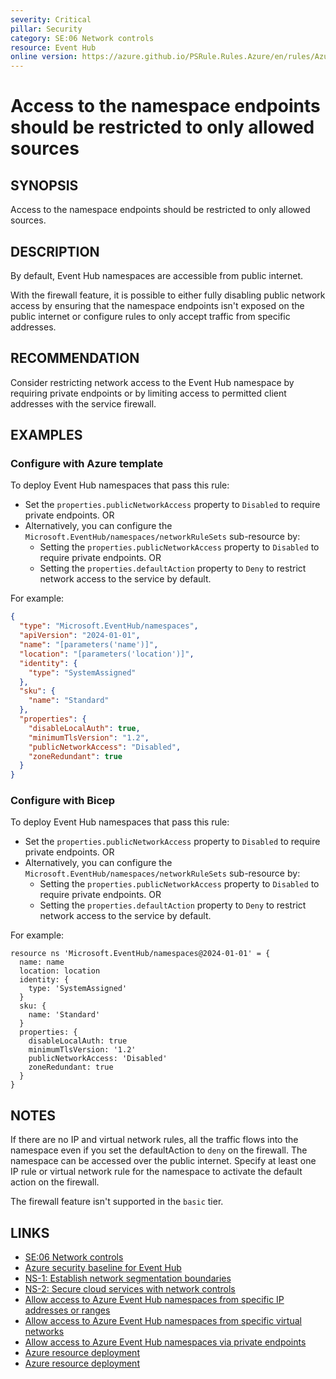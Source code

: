 ```yaml
---
severity: Critical
pillar: Security
category: SE:06 Network controls
resource: Event Hub
online version: https://azure.github.io/PSRule.Rules.Azure/en/rules/Azure.EventHub.Firewall/
---
```


# Access to the namespace endpoints should be restricted to only allowed sources

## SYNOPSIS

Access to the namespace endpoints should be restricted to only allowed sources.

## DESCRIPTION

By default, Event Hub namespaces are accessible from public internet.

With the firewall feature, it is possible to either fully disabling public network access by ensuring that the namespace endpoints isn't exposed on the public internet or configure rules to only accept traffic from specific addresses.

## RECOMMENDATION

Consider restricting network access to the Event Hub namespace by requiring private endpoints or by limiting access to permitted client addresses with the service firewall.

## EXAMPLES

### Configure with Azure template

To deploy Event Hub namespaces that pass this rule:

- Set the `properties.publicNetworkAccess` property to `Disabled` to require private endpoints. OR
- Alternatively, you can configure the `Microsoft.EventHub/namespaces/networkRuleSets` sub-resource by:
  - Setting the `properties.publicNetworkAccess` property to `Disabled` to require private endpoints. OR
  - Setting the `properties.defaultAction` property to `Deny` to restrict network access to the service by default.

For example:

```json
{
  "type": "Microsoft.EventHub/namespaces",
  "apiVersion": "2024-01-01",
  "name": "[parameters('name')]",
  "location": "[parameters('location')]",
  "identity": {
    "type": "SystemAssigned"
  },
  "sku": {
    "name": "Standard"
  },
  "properties": {
    "disableLocalAuth": true,
    "minimumTlsVersion": "1.2",
    "publicNetworkAccess": "Disabled",
    "zoneRedundant": true
  }
}
```

### Configure with Bicep

To deploy Event Hub namespaces that pass this rule:

- Set the `properties.publicNetworkAccess` property to `Disabled` to require private endpoints. OR
- Alternatively, you can configure the `Microsoft.EventHub/namespaces/networkRuleSets` sub-resource by:
  - Setting the `properties.publicNetworkAccess` property to `Disabled` to require private endpoints. OR
  - Setting the `properties.defaultAction` property to `Deny` to restrict network access to the service by default.

For example:

```bicep
resource ns 'Microsoft.EventHub/namespaces@2024-01-01' = {
  name: name
  location: location
  identity: {
    type: 'SystemAssigned'
  }
  sku: {
    name: 'Standard'
  }
  properties: {
    disableLocalAuth: true
    minimumTlsVersion: '1.2'
    publicNetworkAccess: 'Disabled'
    zoneRedundant: true
  }
}
```

## NOTES

If there are no IP and virtual network rules, all the traffic flows into the namespace even if you set the defaultAction to `deny` on the firewall. The namespace can be accessed over the public internet. Specify at least one IP rule or virtual network rule for the namespace to activate the default action on the firewall.

The firewall feature isn't supported in the `basic` tier.

## LINKS

- [SE:06 Network controls](https://learn.microsoft.com/azure/well-architected/security/networking)
- [Azure security baseline for Event Hub](https://learn.microsoft.com/security/benchmark/azure/baselines/event-hubs-security-baseline)
- [NS-1: Establish network segmentation boundaries](https://learn.microsoft.com/security/benchmark/azure/baselines/event-hubs-security-baseline#ns-1-establish-network-segmentation-boundaries)
- [NS-2: Secure cloud services with network controls](https://learn.microsoft.com/security/benchmark/azure/baselines/event-hubs-security-baseline#ns-1-establish-network-segmentation-boundaries)
- [Allow access to Azure Event Hub namespaces from specific IP addresses or ranges](https://learn.microsoft.com/azure/event-hubs/event-hubs-ip-filtering)
- [Allow access to Azure Event Hub namespaces from specific virtual networks](https://learn.microsoft.com/azure/event-hubs/event-hubs-service-endpoints)
- [Allow access to Azure Event Hub namespaces via private endpoints](https://learn.microsoft.com/azure/event-hubs/private-link-service)
- [Azure resource deployment](https://learn.microsoft.com/azure/templates/microsoft.eventhub/namespaces/eventhubs)
- [Azure resource deployment](https://learn.microsoft.com/azure/templates/microsoft.eventhub/namespaces/networkrulesets)
